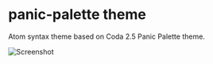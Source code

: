 # panic-palette theme

Atom syntax theme based on Coda 2.5 Panic Palette theme.

![Screenshot](https://github.com/rodrigoteobaldo/panic-palette/raw/master/screenshot.png)
